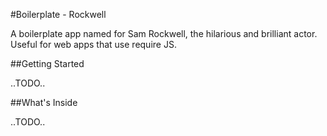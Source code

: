 #Boilerplate - Rockwell

A boilerplate app named for Sam Rockwell, the hilarious and brilliant actor. Useful for web apps that use require JS.

##Getting Started

..TODO..

##What's Inside

..TODO..
